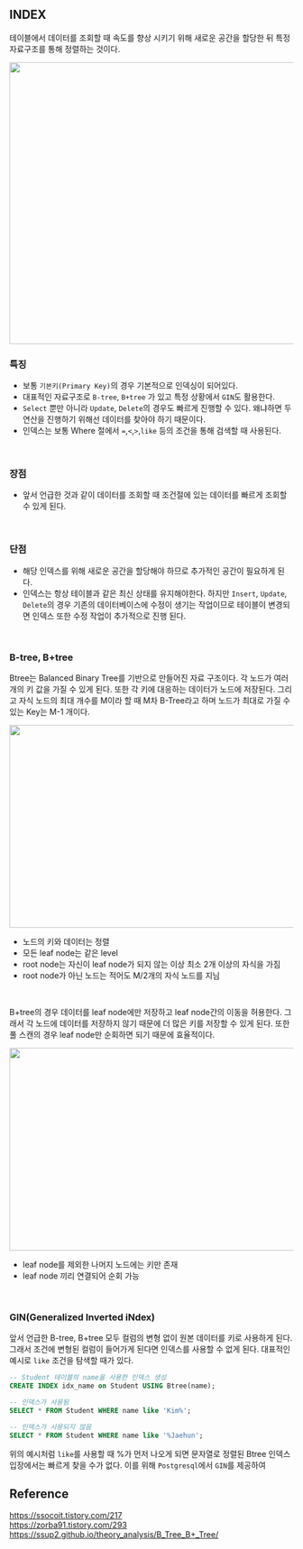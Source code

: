 ## INDEX
테이블에서 데이터를 조회할 때 속도를 향상 시키기 위해 새로운 공간을 할당한 뒤 특정 자료구조를 통해 정렬하는 것이다.

<p align="center">
<img src="https://user-images.githubusercontent.com/29935137/205790720-52ac65b5-90a9-4140-bbe0-08b8a7988018.png" width=700px height=500px/>
</p>

### 특징
- 보통 `기본키(Primary Key)`의 경우 기본적으로 인덱싱이 되어있다.
- 대표적인 자료구조로 `B-tree`, `B+tree` 가 있고 특정 상황에서 `GIN`도 활용한다.
- `Select` 뿐만 아니라 `Update`, `Delete`의 경우도 빠르게 진행할 수 있다. 왜냐하면 두 연산을 진행하기 위해선 데이터를 찾아야 하기 때문이다.
- 인덱스는 보통 Where 절에서 `=`,`<`,`>`,`like` 등의 조건을 통해 검색할 때 사용된다. 
<br/>

### 장점
- 앞서 언급한 것과 같이 데이터를 조회할 때 조건절에 있는 데이터를 빠르게 조회할 수 있게 된다.
<br/>

### 단점
- 해당 인덱스를 위해 새로운 공간을 할당해야 하므로 추가적인 공간이 필요하게 된다.
- 인덱스는 항상 테이블과 같은 최신 상태를 유지해야한다. 하지만 `Insert`, `Update`, `Delete`의 경우 기존의 데이터베이스에 수정이 생기는 작업이므로 테이블이 변경되면 인덱스 또한 수정 작업이 추가적으로 진행 된다.
<br/>

### B-tree, B+tree
Btree는 Balanced Binary Tree를 기반으로 만들어진 자료 구조이다. 각 노드가 여러 개의 키 값을 가질 수 있게 된다. 또한 각 키에 대응하는 데이터가 노드에 저장된다.
그리고 자식 노드의 최대 개수를 M이라 할 때 M차 B-Tree라고 하며 노드가 최대로 가질 수 있는 Key는 M-1 개이다.

<p align="center">
<img src="https://user-images.githubusercontent.com/29935137/206369724-e69358f7-a06b-4e5b-b2ae-7cf849e0a316.png" width=760px height=360px/>
</p>

- 노드의 키와 데이터는 정렬
- 모든 leaf node는 같은 level
- root node는 자신이 leaf node가 되지 않는 이상 최소 2개 이상의 자식을 가짐
- root node가 아닌 노드는 적어도 M/2개의 자식 노드를 지님
<br/>

B+tree의 경우 데이터를 leaf node에만 저장하고 leaf node간의 이동을 허용한다. 그래서 각 노드에 데이터를 저장하지 않기 때문에 더 많은 키를 저장할 수 있게 된다.
또한 풀 스캔의 경우 leaf node만 순회하면 되기 때문에 효율적이다.

<p align="center">
<img src="https://user-images.githubusercontent.com/29935137/206369371-3612438e-18c9-4acb-9686-7ff5fd9d6e2d.png" width=760px height=360px/>
</p>

- leaf node를 제외한 나머지 노드에는 키만 존재
- leaf node 끼리 연결되어 순회 가능
<br/>

### GIN(Generalized Inverted iNdex)
앞서 언급한 B-tree, B+tree 모두 컬럼의 변형 없이 원본 데이터를 키로 사용하게 된다. 그래서 조건에 변형된 컬럼이 들어가게 된다면 인덱스를 사용할 수 없게 된다.
대표적인 예시로 `like` 조건을 탐색할 때가 있다.

```sql
-- Student 테이블의 name을 사용한 인덱스 생성
CREATE INDEX idx_name on Student USING Btree(name);

-- 인덱스가 사용됨
SELECT * FROM Student WHERE name like 'Kim%';

-- 인덱스가 사용되지 않음
SELECT * FROM Student WHERE name like '%Jaehun';
```

위의 예시처럼 `like`를 사용할 때 %가 먼저 나오게 되면 문자열로 정렬된 Btree 인덱스 입장에서는 빠르게 찾을 수가 없다.
이를 위해 `Postgresql`에서 `GIN`를 제공하여 


## Reference
https://ssocoit.tistory.com/217 <br/>
https://zorba91.tistory.com/293 <br/>
https://ssup2.github.io/theory_analysis/B_Tree_B+_Tree/ <br/>

